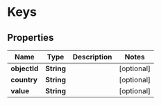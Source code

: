 
# Keys

## Properties
Name | Type | Description | Notes
------------ | ------------- | ------------- | -------------
**objectId** | **String** |  |  [optional]
**country** | **String** |  |  [optional]
**value** | **String** |  |  [optional]



